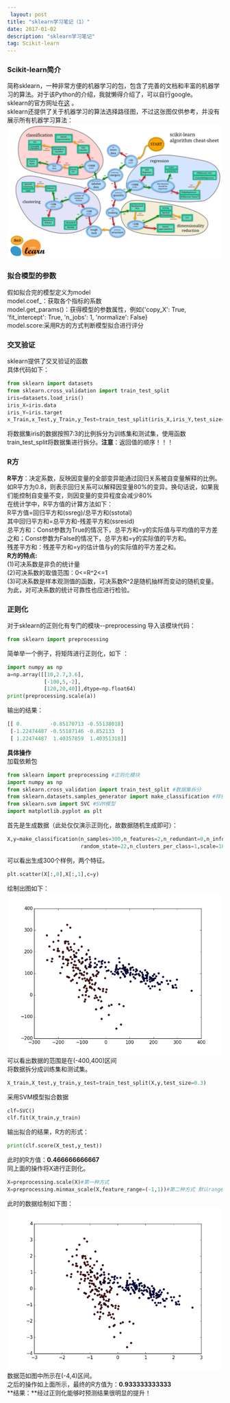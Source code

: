 ```yaml
---
 layout: post
title: "sklearn学习笔记（1）"
date: 2017-01-02 
description: "sklearn学习笔记"
tag: Scikit-learn 
---
```


<script type="text/javascript" src="http://cdn.mathjax.org/mathjax/latest/MathJax.js?config=default"></script>

<h3> Scikit-learn简介</h3>

简称sklearn，一种非常方便的机器学习的包，包含了完善的文档和丰富的机器学习的算法。对于该Python的介绍，我就懒得介绍了，可以自行google。  
sklearn的官方网址在[这](http://scikit-learn.org/) 。     
sklearn还提供了关于机器学习的算法选择路径图，不过这张图仅供参考，并没有展示所有机器学习算法：  
![机器学习算法选择路线图](/images/ml_map.png)

<h3> 拟合模型的参数</h3>

假如拟合完的模型定义为model  
model.coef_：获取各个指标的系数   
model.get_params()：获得模型的参数属性，例如{'copy_X': True, 'fit_intercept': True, 'n_jobs': 1, 'normalize': False}   
model.score:采用R方的方式判断模型拟合进行评分    

<h3>交叉验证</h3>

sklearn提供了交叉验证的函数  
具体代码如下：   

```python
from sklearn import datasets
from sklearn.cross_validation import train_test_split
iris=datasets.load_iris()
iris_X=iris.data
iris_Y=iris.target
x_Train,x_Test,y_Train,y_Test=train_test_split(iris_X,iris_Y,test_size=0.3)
```

将数据集iris的数据按照7:3的比例拆分为训练集和测试集，使用函数 train_test_split将数据集进行拆分。**注意**：返回值的顺序！！！  

<h3>R方</h3>

**R平方**：决定系数，反映因变量的全部变异能通过回归关系被自变量解释的比例。如R平方为0.8，则表示回归关系可以解释因变量80%的变异。换句话说，如果我们能控制自变量不变，则因变量的变异程度会减少80%  
在统计学中，R平方值的计算方法如下：  
R平方值=回归平方和(ssreg)/总平方和(sstotal)  
其中回归平方和=总平方和-残差平方和(ssresid)  
总平方和：Const参数为True的情况下，总平方和=y的实际值与平均值的平方差之和；Const参数为False的情况下，总平方和=y的实际值的平方和。  
残差平方和：残差平方和=y的估计值与y的实际值的平方差之和。  
 **R方的特点:**   
(1)可决系数是非负的统计量  
(2)可决系数的取值范围：0<=R^2<=1  
(3)可决系数是样本观测值的函数，可决系数R^2是随机抽样而变动的随机变量。为此，对可决系数的统计可靠性也应进行检验。  
<h3> 正则化</h3>  
对于sklearn的正则化有专门的模块--preprocessing  
导入该模块代码：  

```python
from sklearn import preprocessing
```

简单举一个例子，将矩阵进行正则化，如下 ：  

```python
import numpy as np
a=np.array([[10,2.7,3.6],
            [-100,5,-2],
            [120,20,40]],dtype=np.float64)
print(preprocessing.scale(a))
```

输出的结果：  

```python
[[ 0.         -0.85170713 -0.55138018]
 [-1.22474487 -0.55187146 -0.852133  ]
 [ 1.22474487  1.40357859  1.40351318]]
```

**具体操作**  
加载依赖包  

```python
from sklearn import preprocessing #正则化模块
import numpy as np
from sklearn.cross_validation import train_test_split #数据集拆分
from sklearn.datasets.samples_generator import make_classification #样例生成
from sklearn.svm import SVC #SVM模型
import matplotlib.pyplot as plt
```

首先是生成数据（此处仅仅演示正则化，故数据随机生成即可）：  

```python
X,y=make_classification(n_samples=300,n_features=2,n_redundant=0,n_informative=2,
                        random_state=22,n_clusters_per_class=1,scale=100)
```

可以看出生成300个样例，两个特征。  

```python
plt.scatter(X[:,0],X[:,1],c=y)
```

绘制出图如下：  
![](/images/sklearn/figure_1.png)
可以看出数据的范围是在(-400,400)区间  
将数据拆分成训练集和测试集。  

```python
X_train,X_test,y_train,y_test=train_test_split(X,y,test_size=0.3)
```

采用SVM模型拟合数据  

```python
clf=SVC()
clf.fit(X_train,y_train)
```

输出拟合的结果，R方的形式：  

```python
print(clf.score(X_test,y_test))
```

此时的R方值：**0.466666666667**  
同上面的操作将X进行正则化。  

```python
X=preprocessing.scale(X)#第一种方式
X=preprocessing.minmax_scale(X,feature_range=(-1,1))#第二种方式 默认range(0,1)
```

此时的数据绘制如下图：  
![](/images/sklearn/figure_1-1.png)
数据范如图中所示在(-4,4)区间。  
之后的操作如上面所示，最终的R方值为：**0.933333333333**  
**结果：**经过正则化能够时预测结果很明显的提升！  